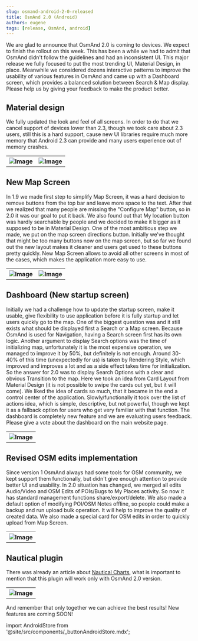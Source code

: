 ```yaml
---
slug: osmand-android-2-0-released
title: OsmAnd 2.0 (Android)
authors: eugene
tags: [release, OsmAnd, android]
---
```


We are glad to announce that OsmAnd 2.0 is coming to devices. We expect to finish the rollout on this week. This has been a while we had to admit that OsmAnd didn't follow the guidelines and had an inconsistent UI. This major release we fully focused to put the most trending UI, Material Design, in place. Meanwhile we considered dozens interactive patterns to improve the usability of various features in OsmAnd and came up with a Dashboard screen, which provides a balanced solution between Search &amp; Map display. Please help us by giving your feedback to make the product better.

<!--truncate-->

## Material design

We fully updated the look and feel of all screens. In order to do that we cancel support of devices lower than 2.3, though we took care about 2.3 users, still this is a hard support, cause new UI libraries require much more memory that Android 2.3 can provide and many users experience out of memory crashes. 

<table>
  <tr>
    <th><img src={require('./Tracks.png').default} alt="Image"/></th>
    <th><img src={require('./POI_Search.png').default} alt="Image"/></th>
      </tr>
</table> 

## New Map Screen

In 1.9 we made first step to simplify Map Screen, it was a hard decision to remove buttons from the top bar and leave more space to the text. After that we realized that many people are missing the "Configure Map" button, so in 2.0 it was our goal to put it back. We also found out that My location button was hardly searchable by people and we decided to make it bigger as it supposed to be in Material Design. One of the most ambitious step we made, we put on the map screen directions button. Initially we've thought that might be too many buttons now on the map screen, but so far we found out the new layout makes it cleaner and users get used to these buttons pretty quickly. New Map Screen allows to avoid all other screens in most of the cases, which makes the application more easy to use.

<table>
  <tr>
    <th><img src={require('./Map.png').default} alt="Image"/></th>
    <th><img src={require('./Route_Preparation.png').default} alt="Image"/></th>
      </tr>
</table> 

## Dashboard (New startup screen)

Initially we had a challenge how to update the startup screen, make it usable, give flexibility to use application before it is fully startup and let users quickly go to the map. One of the biggest question was and it still exists what should be displayed first a Search or a Map screen. Because OsmAnd is used for Navigation, having a Search screen first has its own logic. Another argument to display Search options was the time of initializing map, unfortunately it is the most expensive operation, we managed to improve it by 50%, but definitely is not enough. Around 30-40% of this time (unexpectedly for us) is taken by Rendering Style, which improved and improves a lot and as a side effect takes time for initialization. So the answer for 2.0 was to display Search Options with a clear and obvious Transition to the map. Here we took an idea from Card Layout from Material Design (it is not possible to swipe the cards out yet, but it will come). We liked the idea of cards so much, that it became in the end a control center of the application. Slowly/functionally it took over the list of actions idea, which is simple, descriptive, but not powerful, though we kept it as a fallback option for users who get very familiar with that function.
The dashboard is completely new feature and we are evaluating users feedback. Please give a vote about the dashboard on the main website page.

<table>
  <tr>
    <th><img src={require('./Dashboard.png').default} alt="Image"/></th>
      </tr>
</table> 

## Revised OSM edits implementation

Since version 1 OsmAnd always had some tools for OSM community, we kept support them functionally, but didn't give enough attention to provide better UI and usability. In 2.0 situation has changed, we merged all edits Audio/Video and OSM Edits of POIs/Bugs to My Places activity. So now it has standard management functions share/export/delete. We also made a default option of modifying POI/OSM Notes offline, so people could make a backup and run upload bulk operation. It will help to improve the quality of created data. We also made a special card for OSM edits in order to quickly upload from Map Screen.

<table>
  <tr>
    <th><img src={require('./Edits.png').default} alt="Image"/></th>
      </tr>
</table> 

## Nautical plugin

There was already an article about <a href="http://osmand.net/blog?id=nautical-charts">Nautical Charts</a>, what is important to mention that this plugin will work only with OsmAnd 2.0 version.

<table>
  <tr>
    <th><img src={require('./Nautical_Plugin.png').default} alt="Image"/></th>
      </tr>
</table> 

And remember that only together we can achieve the best results!
New features are coming SOON!






import AndroidStore from '@site/src/components/_buttonAndroidStore.mdx';

<AndroidStore/>